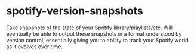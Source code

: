 # spotify-version-snapshots
Take snapshots of the state of your Spotify library/playlists/etc. Will
eventually be able to output these snapshots in a format understood by version
control, essentially giving you to ability to track your Spotify world as it
evolves over time.
